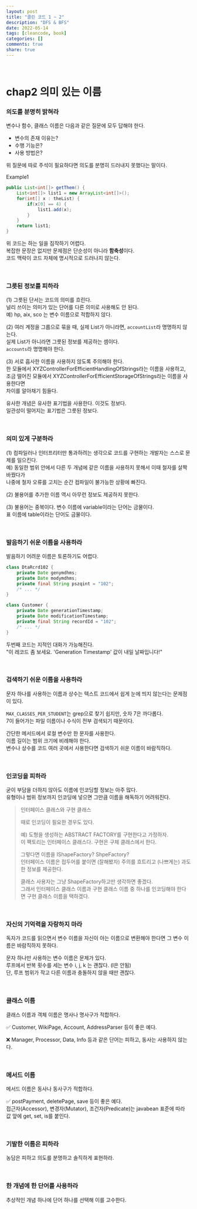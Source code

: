 ```yaml
---
layout: post
title: "클린 코드 1 ~ 2"  
description: "DFS & BFS"
date: 2022-05-14 
tags: [cleancode, book]
categories: []
comments: true
share: true
---
```


<br />

# chap2 의미 있는 이름 
### 의도를 분명히 밝혀라
변수나 함수, 클래스 이름은 다음과 같은 질문에 모두 답해야 한다. 

* 변수의 존재 이유는?
* 수행 기능은?
* 사용 방법은?

위 질문에 따로 주석이 필요하다면 의도를 분명히 드러내지 못했다는 말이다.   


Example1 

```java
public List<int[]> getThem() {
    List<int[]> list1 = new ArrayList<int[]>();
    for(int[] x : theList) {
        if(x[0] == 4) {
            list1.add(x);
        }
    }
    return list1;
}
```

위 코드는 하는 일을 짐작하기 어렵다.   
복잡한 문장은 없지만 문제점은 단순성이 아니라 **함축성**이다.    
코드 맥락이 코드 자체에 명시적으로 드러나지 않는다.   


<br />

### 그릇된 정보를 피하라
(1) 그릇된 단서는 코드의 의미를 흐린다.    
널리 쓰이는 의미가 있는 단어를 다른 의미로 사용해도 안 된다.   
예) hp, aix, sco 는 변수 이름으로 적합하지 않다.   


(2) 여러 계정을 그룹으로 묶을 때, 실제 List가 아니라면, `accountList`라 명명하지 않는다.   
실제 List가 아니라면 그릇된 정보를 제공하는 셈이다.   
`accounts`라 명명해야 한다.        


(3) 서로 흡사한 이름을 사용하지 않도록 주의해야 한다.   
한 모듈에서 XYZControllerForEfficientHandlingOfStrings라는 이름을 사용하고,   
조금 떨어진 모듈에서 XYZControllerForEfficientStorageOfStrings라는 이름을 사용한다면   
차이를 알아채기 힘들다.  

유사한 개념은 유사한 표기법을 사용한다. 이것도 정보다.   
일관성이 떨어지는 표기법은 그릇된 정보다.   

<br />  

### 의미 있게 구분하라   
(1) 컴파일러나 인터프리터만 통과하려는 생각으로 코드를 구현하는 개발자는 스스로 문제를 일으킨다.  
예) 동일한 범위 안에서 다른 두 개념에 같은 이름을 사용하지 못해서 이때 철자를 살짝 바꿨다가     
나중에 철자 오류를 고치는 순간 컴파일이 불가능한 상황에 빠진다.    


(2) 불용어를 추가한 이름 역시 아무런 정보도 제공하지 못한다.   


(3) 불용어는 중복이다. 변수 이름에 variable이라는 단어는 금물이다.   
표 이름에 table이라는 단어도 금물이다.   


<br />

### 발음하기 쉬운 이름을 사용하라   
발음하기 어려운 이름은 토론하기도 어렵다.   

```java
class DtaRcrd102 {
    private Date genymdhms;
    private Date modymdhms;
    private final String pszqint = "102";
    /* ... */
}

class Customer {
    private Date generationTimestamp;
    private Date modificationTimestamp;
    private final String recordId = "102";
    /* ... */
}
```

두번째 코드는 지적인 대화가 가능해진다.     
"이 레코드 좀 보세요. 'Generation Timestamp' 값이 내일 날짜입니다!"   

<br />

### 검색하기 쉬운 이름을 사용하라 
문자 하나를 사용하는 이름과 상수는 텍스트 코드에서 쉽게 눈에 띄지 않는다는 문제점이 있다.   

`MAX_CLASSES_PER_STUDENT`는 grep으로 찾기 쉽지만, 숫자 7은 까다롭다.   
7이 들어가는 파일 이름이나 수식이 전부 검색되기 때문이다.   

간단한 메서드에서 로컬 변수만 한 문자를 사용한다.   
이름 길이는 범위 크기에 비례해야 한다.   
변수나 상수를 코드 여러 곳에서 사용한다면 검색하기 쉬운 이름이 바람직하다.   

<br />

### 인코딩을 피하라  
굳이 부담을 더하지 않아도 이름에 인코딩할 정보는 아주 많다.   
유형이나 범위 정보까지 인코딩에 넣으면 그만큼 이름을 해독하기 어려워진다.   


> 인터페이스 클래스와 구현 클래스       
> 
> 때로 인코딩이 필요한 경우도 있다.     
> 
> 예) 도형을 생성하는 ABSTRACT FACTORY를 구현한다고 가정하자.     
> 이 팩토리는 인터페이스 클래스다. 구현은 구체 클래스에서 한다.     
> 
> 그렇다면 이름을 IShapeFactory? ShpeFactory?     
> 인터페이스 이름은 접두어를 붙이면 (잘해봤자) 주의를 흐트리고 (나쁘게는) 과도한 정보를 제공한다.     
> 
> 클래스 사용자는 그냥 ShapeFactory하고만 생각하면 좋겠다.     
> 그래서 인터페이스 클래스 이름과 구현 클래스 이름 중 하나를 인코딩해야 한다면 구현 클래스 이름을 택하겠다.    


<br />  

### 자신의 기억력을 자랑하지 마라   
독자가 코드를 읽으면서 변수 이름을 자신이 아는 이름으로 변환해야 한다면 그 변수 이름은 바람직하지 못하다.   

문자 하나만 사용하는 변수 이름은 문제가 있다.   
루프에서 반복 횟수를 세는 변수 i, j, k 는 괜찮다. (l은 안됨)    
단, 루프 범위가 작고 다른 이름과 충돌하지 않을 때만 괜찮다.     

<br />

### 클래스 이름   
클래스 이름과 객체 이름은 명사나 명사구가 적합하다.     
  
✅ Customer, WikiPage, Account, AddressParser 등이 좋은 예다.     


❌ Manager, Processor, Data, Info 등과 같은 단어는 피하고, 동사는 사용하지 않는다.     

<br />

### 메서드 이름   
메서드 이름은 동사나 동사구가 적합하다. 


✅ postPayment, deletePage, save 등이 좋은 예다.   
접근자(Accessor), 변경자(Mutator), 조건자(Predicate)는 javabean 표준에 따라 값 앞에 get, set, is를 붙인다.   


<br />

### 기발한 이름은 피하라 
농담은 피하고 의도를 분명하고 솔직하게 표현하라.   

<br />

### 한 개념에 한 단어를 사용하라    
추상적인 개념 하나에 단어 하나를 선택해 이를 고수한다.   


















